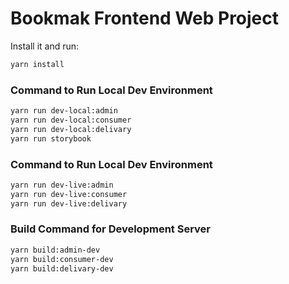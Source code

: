 # Bookmak Frontend Web Project 


Install it and run:

```sh
yarn install
``` 

### Command to Run Local Dev Environment
```sh
yarn run dev-local:admin
yarn run dev-local:consumer
yarn run dev-local:delivary
yarn run storybook

```
### Command to Run Local Dev Environment
```bash
yarn run dev-live:admin
yarn run dev-live:consumer
yarn run dev-live:delivary
```

### Build Command for Development Server
```bash
yarn build:admin-dev
yarn build:consumer-dev
yarn build:delivary-dev

```




